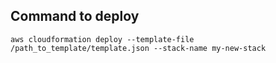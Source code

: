## Command to deploy  
```aws cloudformation deploy --template-file /path_to_template/template.json --stack-name my-new-stack```